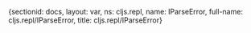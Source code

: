{sectionid: docs, layout: var, ns: cljs.repl, name: IParseError, full-name: cljs.repl/IParseError,
  title: cljs.repl/IParseError}
